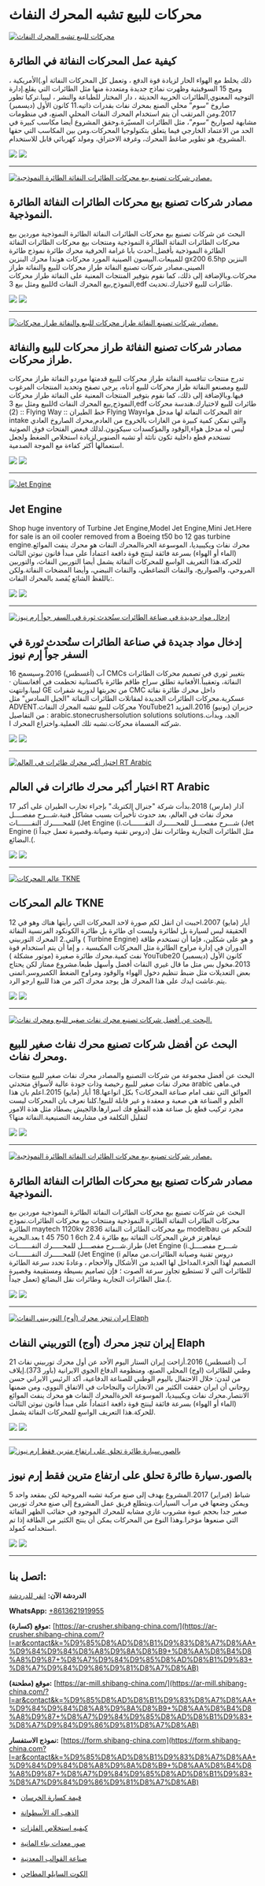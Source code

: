 # محركات للبيع تشبه المحرك النفاث

<a href="https://swt.shibang-china.com/?l=ar&img&k=%D9%85%D8%AD%D8%B1%D9%83%D8%A7%D8%AA+%D9%84%D9%84%D8%A8%D9%8A%D8%B9+%D8%AA%D8%B4%D8%A8%D9%87+%D8%A7%D9%84%D9%85%D8%AD%D8%B1%D9%83+%D8%A7%D9%84%D9%86%D9%81%D8%A7%D8%AB" target="_blank">![محركات للبيع تشبه المحرك النفاث](http://static.shibang-china.com/all-800x300/1331.jpg)</a>

## كيفية عمل المحركات النفاثة في الطائرة
ذلك يخلط مع الهواء الحار لزيادة قوة الدفع ، وتعمل كل المحركات النفاثة أو.)الأمريكية ، وميج 15 السوفيتية وظهرت نماذج جديدة ومتعددة منها مثل الطائرات التي يقلع.إدارة التوجيه المعنوي,الطائرات الحربية الحديثة ، دار المختار للطباعة والنشر ، ليبيا.تركيا تطور صاروخ “سوم” محلي الصنع بمحرك نفاث بقدرات ذاتيه.11 كانون الأول (ديسمبر) 2017.ومن المرتقب أن يتم استخدام المحرك النفاث المحلي الصنع، في منظومات مشابهة لصواريخ “سوم”، مثل الطائرات المسيّرة.وحقق المشروع أيضا مكاسب كبيرة في الحد من الاعتماد الخارجي فيما يتعلق بتكنولوجيا المحركات.ومن بين المكاسب التي حقها المشروع، هو تطوير ضاغط المحرك، وغرفة الاحتراق، ومولد كهربائي قابل للاستخدام.


<a href="https://whatsapp.shibangsoft.com/WhatsApp.php" target="_blank" title="WhatsApp">![](http://static.shibang-china.com/icon/whatsapp.png)</a> <a href="https://swt.shibang-china.com/?l=ar&icon&k=%D9%85%D8%AD%D8%B1%D9%83%D8%A7%D8%AA+%D9%84%D9%84%D8%A8%D9%8A%D8%B9+%D8%AA%D8%B4%D8%A8%D9%87+%D8%A7%D9%84%D9%85%D8%AD%D8%B1%D9%83+%D8%A7%D9%84%D9%86%D9%81%D8%A7%D8%AB" target="_blank">![](http://static.shibang-china.com/icon/chat-ar.png)</a>

---

<a href="https://swt.shibang-china.com/?l=ar&img&k=%D9%85%D8%AD%D8%B1%D9%83%D8%A7%D8%AA+%D9%84%D9%84%D8%A8%D9%8A%D8%B9+%D8%AA%D8%B4%D8%A8%D9%87+%D8%A7%D9%84%D9%85%D8%AD%D8%B1%D9%83+%D8%A7%D9%84%D9%86%D9%81%D8%A7%D8%AB" target="_blank">![مصادر شركات تصنيع بيع محركات الطائرات النفاثة الطائرة النموذجية.](http://static.shibang-china.com/all-800x300/1492.jpg)</a>

## مصادر شركات تصنيع بيع محركات الطائرات النفاثة الطائرة النموذجية.
البحث عن شركات تصنيع بيع محركات الطائرات النفاثة الطائرة النموذجية موردين بيع محركات الطائرات النفاثة الطائرة النموذجية ومنتجات بيع محركات الطائرات النفاثة الطائرة النموذجية بأفضل.أحدث بابا غرامة الحرفية محرك طائرة نموذج طائرة للمبيعات.البيسون الصينية المورد محركات هوندا محرك البنزين gx200 6.5hp البنزين الصيني.مصادر شركات تصنيع النفاثة طراز محركات للبيع والنفاثة طراز محركات.وبالإضافة إلى ذلك، كما نقوم بتوفير المنتجات المعنية على النفاثة طراز محركات للبيع ومثل بيع 3d النموذج,بيع المحرك النفاث,edf طائرات للبيع لاختيارك.تحديث.


<a href="https://whatsapp.shibangsoft.com/WhatsApp.php" target="_blank" title="WhatsApp">![](http://static.shibang-china.com/icon/whatsapp.png)</a> <a href="https://swt.shibang-china.com/?l=ar&icon&k=%D9%85%D8%AD%D8%B1%D9%83%D8%A7%D8%AA+%D9%84%D9%84%D8%A8%D9%8A%D8%B9+%D8%AA%D8%B4%D8%A8%D9%87+%D8%A7%D9%84%D9%85%D8%AD%D8%B1%D9%83+%D8%A7%D9%84%D9%86%D9%81%D8%A7%D8%AB" target="_blank">![](http://static.shibang-china.com/icon/chat-ar.png)</a>

---

<a href="https://swt.shibang-china.com/?l=ar&img&k=%D9%85%D8%AD%D8%B1%D9%83%D8%A7%D8%AA+%D9%84%D9%84%D8%A8%D9%8A%D8%B9+%D8%AA%D8%B4%D8%A8%D9%87+%D8%A7%D9%84%D9%85%D8%AD%D8%B1%D9%83+%D8%A7%D9%84%D9%86%D9%81%D8%A7%D8%AB" target="_blank">![مصادر شركات تصنيع النفاثة طراز محركات للبيع والنفاثة طراز محركات.](http://static.shibang-china.com/all-800x300/1253.jpg)</a>

## مصادر شركات تصنيع النفاثة طراز محركات للبيع والنفاثة طراز محركات.
تدرج منتجات تنافسية النفاثة طراز محركات للبيع قدمتها موردو النفاثة طراز محركات للبيع ومصنعو النفاثة طراز محركات للبيع أدناه، يرجى تصفح وتحديد المنتجات المرغوب فيها.وبالإضافة إلى ذلك، كما نقوم بتوفير المنتجات المعنية على النفاثة طراز محركات للبيع ومثل بيع 3d النموذج,بيع المحرك النفاث,edf طائرات للبيع لاختيارك.هندسة محركات (2) :: Flying Way :: خط الطيران Flying Wayالمحركات النفاثة لها مدخل هواء air intake والتي تمكن كمية كبيرة من الغازات بالخروج من العادم,محرك الصاروخ العادي ليس له مدخل هواء,الوقود والمؤكسدات سيكونون.لذلك فبعض الفتحات فوق الصوتية تستخدم قطع داخلية تكون ناتئة أو تشبه الصنوبر,لزيادة استخلاص الضغط ولجعل استعمالها أكثر كفاءة مع الموجة الصدمية.


<a href="https://whatsapp.shibangsoft.com/WhatsApp.php" target="_blank" title="WhatsApp">![](http://static.shibang-china.com/icon/whatsapp.png)</a> <a href="https://swt.shibang-china.com/?l=ar&icon&k=%D9%85%D8%AD%D8%B1%D9%83%D8%A7%D8%AA+%D9%84%D9%84%D8%A8%D9%8A%D8%B9+%D8%AA%D8%B4%D8%A8%D9%87+%D8%A7%D9%84%D9%85%D8%AD%D8%B1%D9%83+%D8%A7%D9%84%D9%86%D9%81%D8%A7%D8%AB" target="_blank">![](http://static.shibang-china.com/icon/chat-ar.png)</a>

---

<a href="https://swt.shibang-china.com/?l=ar&img&k=%D9%85%D8%AD%D8%B1%D9%83%D8%A7%D8%AA+%D9%84%D9%84%D8%A8%D9%8A%D8%B9+%D8%AA%D8%B4%D8%A8%D9%87+%D8%A7%D9%84%D9%85%D8%AD%D8%B1%D9%83+%D8%A7%D9%84%D9%86%D9%81%D8%A7%D8%AB" target="_blank">![Jet Engine](http://static.shibang-china.com/all-800x300/736.jpg)</a>

## Jet Engine
Shop huge inventory of Turbine Jet Engine,Model Jet Engine,Mini Jet.Here for sale is an oil cooler removed from a Boeing t50 bo 12 gas turbine engine.محرك نفاث ويكيبيديا، الموسوعة الحرةالمحرك النفاث هو محرك ينفث الموائع (الماء أو الهواء) بسرعة فائقة لينتج قوة دافعة اعتماداً على مبدأ قانون نيوتن الثالث للحركة.هذا التعريف الواسع للمحركات النفاثة يشمل أيضا التوربين النفاث، والتوربين المروحي، والصواريخ، والنفاث التضاغطي، والنفاث النبضي، وأيضا المضخات النفاثة.ولكن باللفظ الشائع يُقصد بالمحرك النفاث:.


<a href="https://whatsapp.shibangsoft.com/WhatsApp.php" target="_blank" title="WhatsApp">![](http://static.shibang-china.com/icon/whatsapp.png)</a> <a href="https://swt.shibang-china.com/?l=ar&icon&k=%D9%85%D8%AD%D8%B1%D9%83%D8%A7%D8%AA+%D9%84%D9%84%D8%A8%D9%8A%D8%B9+%D8%AA%D8%B4%D8%A8%D9%87+%D8%A7%D9%84%D9%85%D8%AD%D8%B1%D9%83+%D8%A7%D9%84%D9%86%D9%81%D8%A7%D8%AB" target="_blank">![](http://static.shibang-china.com/icon/chat-ar.png)</a>

---

<a href="https://swt.shibang-china.com/?l=ar&img&k=%D9%85%D8%AD%D8%B1%D9%83%D8%A7%D8%AA+%D9%84%D9%84%D8%A8%D9%8A%D8%B9+%D8%AA%D8%B4%D8%A8%D9%87+%D8%A7%D9%84%D9%85%D8%AD%D8%B1%D9%83+%D8%A7%D9%84%D9%86%D9%81%D8%A7%D8%AB" target="_blank">![إدخال مواد جديدة في صناعة الطائرات ستُحدث ثورة في السفر جواً إرم نيوز‎](http://static.shibang-china.com/all-800x300/142.jpg)</a>

## إدخال مواد جديدة في صناعة الطائرات ستُحدث ثورة في السفر جواً إرم نيوز‎
16 آب (أغسطس) 2016.وسيسمح CMCs بتغيير ثوري في تصميم محركات الطائرات النفاثة، وتعقيباً.الأفغانية تطلق سراح طاقم طائرة باكستانية تحطمت في أفغانستان &middot; ليبيا.وانتهت GE من تجربتها لدورية شفرات CMC داخل محرك طائرة نفاثة عسكرية.محركات الطائرات الجديدة لمقاتلات الطائرات النفاثة "الجيل السادس" مثل ADVENT.محركات للبيع تشبه المحرك النفاث YouTube21 حزيران (يونيو) 2016.المزيد من التفاصيل : arabic.stonecrushersolution solutions solutions.الجد، وبدأت شركته المسماة محركات.تشبه تلك العملية.واختراع المحرك ا.


<a href="https://whatsapp.shibangsoft.com/WhatsApp.php" target="_blank" title="WhatsApp">![](http://static.shibang-china.com/icon/whatsapp.png)</a> <a href="https://swt.shibang-china.com/?l=ar&icon&k=%D9%85%D8%AD%D8%B1%D9%83%D8%A7%D8%AA+%D9%84%D9%84%D8%A8%D9%8A%D8%B9+%D8%AA%D8%B4%D8%A8%D9%87+%D8%A7%D9%84%D9%85%D8%AD%D8%B1%D9%83+%D8%A7%D9%84%D9%86%D9%81%D8%A7%D8%AB" target="_blank">![](http://static.shibang-china.com/icon/chat-ar.png)</a>

---

<a href="https://swt.shibang-china.com/?l=ar&img&k=%D9%85%D8%AD%D8%B1%D9%83%D8%A7%D8%AA+%D9%84%D9%84%D8%A8%D9%8A%D8%B9+%D8%AA%D8%B4%D8%A8%D9%87+%D8%A7%D9%84%D9%85%D8%AD%D8%B1%D9%83+%D8%A7%D9%84%D9%86%D9%81%D8%A7%D8%AB" target="_blank">![اختبار أكبر محرك طائرات في العالم RT Arabic](http://static.shibang-china.com/all-800x300/486.jpg)</a>

## اختبار أكبر محرك طائرات في العالم RT Arabic
17 آذار (مارس) 2018.بدأت شركة &quot;جنرال إلكتريك&quot; بإجراء تجارب الطيران على أكبر محرك نفاث في العالم، بعد حدوث تأخيرات بسبب مشاكل فنية.شـــرح مفصــــل للمحـــــرك النفـــــــاث (Jet Engine (i.شـــرح مفصــــل للمحـــــرك النفـــــــاث (Jet Engine (i دروس تقنية وصيانة.وقصيرة تعمل جيداً) مثل الطائرات التجارية وطائرات نقل البضائع.(.


<a href="https://whatsapp.shibangsoft.com/WhatsApp.php" target="_blank" title="WhatsApp">![](http://static.shibang-china.com/icon/whatsapp.png)</a> <a href="https://swt.shibang-china.com/?l=ar&icon&k=%D9%85%D8%AD%D8%B1%D9%83%D8%A7%D8%AA+%D9%84%D9%84%D8%A8%D9%8A%D8%B9+%D8%AA%D8%B4%D8%A8%D9%87+%D8%A7%D9%84%D9%85%D8%AD%D8%B1%D9%83+%D8%A7%D9%84%D9%86%D9%81%D8%A7%D8%AB" target="_blank">![](http://static.shibang-china.com/icon/chat-ar.png)</a>

---

<a href="https://swt.shibang-china.com/?l=ar&img&k=%D9%85%D8%AD%D8%B1%D9%83%D8%A7%D8%AA+%D9%84%D9%84%D8%A8%D9%8A%D8%B9+%D8%AA%D8%B4%D8%A8%D9%87+%D8%A7%D9%84%D9%85%D8%AD%D8%B1%D9%83+%D8%A7%D9%84%D9%86%D9%81%D8%A7%D8%AB" target="_blank">![عالم المحركات TKNE](http://static.shibang-china.com/all-800x300/195.jpg)</a>

## عالم المحركات TKNE
12 أيار (مايو) 2007.احببت ان انقل لكم صورة لاحد المحركات التي رأيتها هناك وهو في الحقيقة ليس لسيارة بل لطائرة وليست اي طائرة بل طائرة الكونكود الفرنسية النفاثة والتي.2 المحرك التوربيني ( Turbine Engine) و هو على شكلين، فإما أن تستخدم طاقة الدوران في إدارة مراوح الطائرة مثل المحركات المكبسية ، و إما أن يتم استخدام قوة نفث كمية.محرك طائرة صغيرة (موتور مشكلة ) YouTube20 كانون الأول (ديسمبر) 2013.مخول بس متل ما قال غيري النفاث أفضل وأسهل طبعا﻿.مشروع ممتاز لكن يحتاج بعض التعديلات مثل ضبط تنظيم دخول الهواء والوقود ومراوح الضغط الكمبروسر.اتمنى يتم.عاشت ايدك على هذا المحرك هل يوجد محرك اكبر من هذا للبيع ارجو الرد﻿.


<a href="https://whatsapp.shibangsoft.com/WhatsApp.php" target="_blank" title="WhatsApp">![](http://static.shibang-china.com/icon/whatsapp.png)</a> <a href="https://swt.shibang-china.com/?l=ar&icon&k=%D9%85%D8%AD%D8%B1%D9%83%D8%A7%D8%AA+%D9%84%D9%84%D8%A8%D9%8A%D8%B9+%D8%AA%D8%B4%D8%A8%D9%87+%D8%A7%D9%84%D9%85%D8%AD%D8%B1%D9%83+%D8%A7%D9%84%D9%86%D9%81%D8%A7%D8%AB" target="_blank">![](http://static.shibang-china.com/icon/chat-ar.png)</a>

---

<a href="https://swt.shibang-china.com/?l=ar&img&k=%D9%85%D8%AD%D8%B1%D9%83%D8%A7%D8%AA+%D9%84%D9%84%D8%A8%D9%8A%D8%B9+%D8%AA%D8%B4%D8%A8%D9%87+%D8%A7%D9%84%D9%85%D8%AD%D8%B1%D9%83+%D8%A7%D9%84%D9%86%D9%81%D8%A7%D8%AB" target="_blank">![البحث عن أفضل شركات تصنيع محرك نفاث صغير للبيع ومحرك نفاث.](http://static.shibang-china.com/all-800x300/262.jpg)</a>

## البحث عن أفضل شركات تصنيع محرك نفاث صغير للبيع ومحرك نفاث.
البحث عن أفضل مجموعة من شركات التصنيع والمصادر محرك نفاث صغير للبيع منتجات محرك نفاث صغير للبيع رخيصة وذات جودة عالية لأسواق متحدثي arabic في.ماهى العوائق التي تقف امام صناعة المحركات؟ بكل انواعها.18 أيار (مايو) 2015.اعلم بان هذا العلم و الصناعة هي صعبة و معقدة و غير قابلة للبيع!.كلنا نعرف بان المحركات ليست مجرد تركيب قطع بل صناعة هذه القطع فك اسرارها.فالجيش يصطاد مثل هذة الامور لتقليل التكلفة فى مشاريعة التصنيعية.النفاثة منها؟


<a href="https://whatsapp.shibangsoft.com/WhatsApp.php" target="_blank" title="WhatsApp">![](http://static.shibang-china.com/icon/whatsapp.png)</a> <a href="https://swt.shibang-china.com/?l=ar&icon&k=%D9%85%D8%AD%D8%B1%D9%83%D8%A7%D8%AA+%D9%84%D9%84%D8%A8%D9%8A%D8%B9+%D8%AA%D8%B4%D8%A8%D9%87+%D8%A7%D9%84%D9%85%D8%AD%D8%B1%D9%83+%D8%A7%D9%84%D9%86%D9%81%D8%A7%D8%AB" target="_blank">![](http://static.shibang-china.com/icon/chat-ar.png)</a>

---

<a href="https://swt.shibang-china.com/?l=ar&img&k=%D9%85%D8%AD%D8%B1%D9%83%D8%A7%D8%AA+%D9%84%D9%84%D8%A8%D9%8A%D8%B9+%D8%AA%D8%B4%D8%A8%D9%87+%D8%A7%D9%84%D9%85%D8%AD%D8%B1%D9%83+%D8%A7%D9%84%D9%86%D9%81%D8%A7%D8%AB" target="_blank">![مصادر شركات تصنيع بيع محركات الطائرات النفاثة الطائرة النموذجية.](http://static.shibang-china.com/all-800x300/1227.jpg)</a>

## مصادر شركات تصنيع بيع محركات الطائرات النفاثة الطائرة النموذجية.
البحث عن شركات تصنيع بيع محركات الطائرات النفاثة الطائرة النموذجية موردين بيع محركات الطائرات النفاثة الطائرة النموذجية ومنتجات بيع محركات الطائرات.نموذج الطائرة maytech 1120kv 2836 بيع محركات الطائرات النفاثة modelbau للتحكم عن بعد.البحرية t 45 750 1 6ch 2.4 غيغاهرتز فرش المحركات النفاثة بيع طائرة طراز.شـــرح مفصــــل للمحـــــرك النفـــــــاث (Jet Engine (i.شـــرح مفصــــل للمحـــــرك النفـــــــاث (Jet Engine (i دروس تقنية وصيانة الطائرات.من معالم التصميم لهذا الجزء.المداخل لها العديد من الأشكال والأحجام ، وعادةً تحدد سرعة الطائرة للطائرات التي لا تستطيع تجاوز سرعة الصوت ؛ فإن تصاميم بسيطة ومستقيمة وقصيرة تعمل جيداً) مثل الطائرات التجارية وطائرات نقل البضائع.(.


<a href="https://whatsapp.shibangsoft.com/WhatsApp.php" target="_blank" title="WhatsApp">![](http://static.shibang-china.com/icon/whatsapp.png)</a> <a href="https://swt.shibang-china.com/?l=ar&icon&k=%D9%85%D8%AD%D8%B1%D9%83%D8%A7%D8%AA+%D9%84%D9%84%D8%A8%D9%8A%D8%B9+%D8%AA%D8%B4%D8%A8%D9%87+%D8%A7%D9%84%D9%85%D8%AD%D8%B1%D9%83+%D8%A7%D9%84%D9%86%D9%81%D8%A7%D8%AB" target="_blank">![](http://static.shibang-china.com/icon/chat-ar.png)</a>

---

<a href="https://swt.shibang-china.com/?l=ar&img&k=%D9%85%D8%AD%D8%B1%D9%83%D8%A7%D8%AA+%D9%84%D9%84%D8%A8%D9%8A%D8%B9+%D8%AA%D8%B4%D8%A8%D9%87+%D8%A7%D9%84%D9%85%D8%AD%D8%B1%D9%83+%D8%A7%D9%84%D9%86%D9%81%D8%A7%D8%AB" target="_blank">![إيران تنجز محرك (أوج) التوربيني النفاث Elaph](http://static.shibang-china.com/all-800x300/518.jpg)</a>

## إيران تنجز محرك (أوج) التوربيني النفاث Elaph
21 آب (أغسطس) 2016.أزاحت إيران الستار اليوم الأحد عن أول محرك توربيني نفاث وطني للطائرات (اوج) المحلي الصنع، ومنظومة الدفاع الجوي الايرانية (باور 373).إيلاف من لندن: خلال الاحتفال باليوم الوطني للصناعة الدفاعية، أكد الرئيس الايراني حسن روحاني أن ايران حققت الكثير من الانجازات والنجاحات في الاتفاق النووي، ومن ضمنها الانتصار.محرك نفاث ويكيبيديا، الموسوعة الحرةالمحرك النفاث هو محرك ينفث الموائع (الماء أو الهواء) بسرعة فائقة لينتج قوة دافعة اعتماداً على مبدأ قانون نيوتن الثالث للحركة.هذا التعريف الواسع للمحركات النفاثة يشمل.


<a href="https://whatsapp.shibangsoft.com/WhatsApp.php" target="_blank" title="WhatsApp">![](http://static.shibang-china.com/icon/whatsapp.png)</a> <a href="https://swt.shibang-china.com/?l=ar&icon&k=%D9%85%D8%AD%D8%B1%D9%83%D8%A7%D8%AA+%D9%84%D9%84%D8%A8%D9%8A%D8%B9+%D8%AA%D8%B4%D8%A8%D9%87+%D8%A7%D9%84%D9%85%D8%AD%D8%B1%D9%83+%D8%A7%D9%84%D9%86%D9%81%D8%A7%D8%AB" target="_blank">![](http://static.shibang-china.com/icon/chat-ar.png)</a>

---

<a href="https://swt.shibang-china.com/?l=ar&img&k=%D9%85%D8%AD%D8%B1%D9%83%D8%A7%D8%AA+%D9%84%D9%84%D8%A8%D9%8A%D8%B9+%D8%AA%D8%B4%D8%A8%D9%87+%D8%A7%D9%84%D9%85%D8%AD%D8%B1%D9%83+%D8%A7%D9%84%D9%86%D9%81%D8%A7%D8%AB" target="_blank">![بالصور.سيارة طائرة تحلق على ارتفاع مترين فقط إرم نيوز‎](http://static.shibang-china.com/all-800x300/270.jpg)</a>

## بالصور.سيارة طائرة تحلق على ارتفاع مترين فقط إرم نيوز‎
5 شباط (فبراير) 2017.المشروع يهدف إلى صنع مركبة تشبه المروحية لكن بمقعد واحد ويمكن وضعها في مرآب السيارات.ويتطلع فريق عمل المشروع إلى صنع محرك توربين صغير جدا بحجم عبوة مشروب غازي مشابه للمحرك الموجود في حقائب الظهر النفاثة التي صنعوها مؤخرا.وهذا النوع من المحركات يمكن أن ينتج الكثير من الطاقة إذا تم استخدامه كمولد.

<a href="https://whatsapp.shibangsoft.com/WhatsApp.php" target="_blank" title="WhatsApp">![](http://static.shibang-china.com/icon/whatsapp.png)</a> <a href="https://swt.shibang-china.com/?l=ar&icon&k=%D9%85%D8%AD%D8%B1%D9%83%D8%A7%D8%AA+%D9%84%D9%84%D8%A8%D9%8A%D8%B9+%D8%AA%D8%B4%D8%A8%D9%87+%D8%A7%D9%84%D9%85%D8%AD%D8%B1%D9%83+%D8%A7%D9%84%D9%86%D9%81%D8%A7%D8%AB" target="_blank">![](http://static.shibang-china.com/icon/chat-ar.png)</a>

---
## اتصل بنا:

**الدردشة الآن:** [انقر للدردشة](https://swt.shibang-china.com?l=ar&contact&k=%D9%85%D8%AD%D8%B1%D9%83%D8%A7%D8%AA+%D9%84%D9%84%D8%A8%D9%8A%D8%B9+%D8%AA%D8%B4%D8%A8%D9%87+%D8%A7%D9%84%D9%85%D8%AD%D8%B1%D9%83+%D8%A7%D9%84%D9%86%D9%81%D8%A7%D8%AB)

**WhatsApp:**  [+8613621919955](https://whatsapp.shibangsoft.com/WhatsApp.php)

**موقع (كسارة):** [https://ar-crusher.shibang-china.com/](https://ar-crusher.shibang-china.com/?l=ar&contact&k=%D9%85%D8%AD%D8%B1%D9%83%D8%A7%D8%AA+%D9%84%D9%84%D8%A8%D9%8A%D8%B9+%D8%AA%D8%B4%D8%A8%D9%87+%D8%A7%D9%84%D9%85%D8%AD%D8%B1%D9%83+%D8%A7%D9%84%D9%86%D9%81%D8%A7%D8%AB)

**موقع (مطحنة):** [https://ar-mill.shibang-china.com/](https://ar-mill.shibang-china.com/?l=ar&contact&k=%D9%85%D8%AD%D8%B1%D9%83%D8%A7%D8%AA+%D9%84%D9%84%D8%A8%D9%8A%D8%B9+%D8%AA%D8%B4%D8%A8%D9%87+%D8%A7%D9%84%D9%85%D8%AD%D8%B1%D9%83+%D8%A7%D9%84%D9%86%D9%81%D8%A7%D8%AB)

**نموذج الاستفسار:** [https://form.shibang-china.com](https://form.shibang-china.com?l=ar&contact&k=%D9%85%D8%AD%D8%B1%D9%83%D8%A7%D8%AA+%D9%84%D9%84%D8%A8%D9%8A%D8%B9+%D8%AA%D8%B4%D8%A8%D9%87+%D8%A7%D9%84%D9%85%D8%AD%D8%B1%D9%83+%D8%A7%D9%84%D9%86%D9%81%D8%A7%D8%AB)

* [قيمة كسارة الخرسان](../16/%D9%82%D9%8A%D9%85%D8%A9%20%D9%83%D8%B3%D8%A7%D8%B1%D8%A9%20%D8%A7%D9%84%D8%AE%D8%B1%D8%B3%D8%A7%D9%86.md)

* [الذهب آلة الأسطوانة](../19/%D8%A7%D9%84%D8%B0%D9%87%D8%A8%20%D8%A2%D9%84%D8%A9%20%D8%A7%D9%84%D8%A3%D8%B3%D8%B7%D9%88%D8%A7%D9%86%D8%A9.md)

* [كيفيه استخلاص الفلزات](../19/%D9%83%D9%8A%D9%81%D9%8A%D9%87%20%D8%A7%D8%B3%D8%AA%D8%AE%D9%84%D8%A7%D8%B5%20%D8%A7%D9%84%D9%81%D9%84%D8%B2%D8%A7%D8%AA.md)

* [صور معدات بناء المانية](../20/%D8%B5%D9%88%D8%B1%20%D9%85%D8%B9%D8%AF%D8%A7%D8%AA%20%D8%A8%D9%86%D8%A7%D8%A1%20%D8%A7%D9%84%D9%85%D8%A7%D9%86%D9%8A%D8%A9.md)

* [صناعة القوالب المعدنية](../19/%D8%B5%D9%86%D8%A7%D8%B9%D8%A9%20%D8%A7%D9%84%D9%82%D9%88%D8%A7%D9%84%D8%A8%20%D8%A7%D9%84%D9%85%D8%B9%D8%AF%D9%86%D9%8A%D8%A9.md)

* [الكوت السايلو المطاحن](../20/%D8%A7%D9%84%D9%83%D9%88%D8%AA%20%D8%A7%D9%84%D8%B3%D8%A7%D9%8A%D9%84%D9%88%20%D8%A7%D9%84%D9%85%D8%B7%D8%A7%D8%AD%D9%86.md)